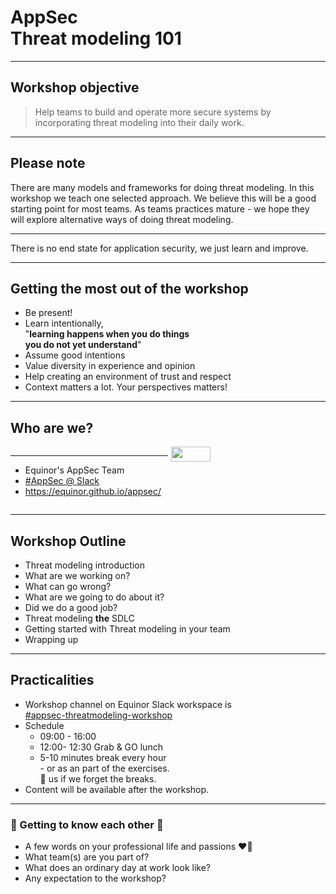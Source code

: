 <!-- .slide: data-background-image="./content/images/appsec-icon.svg" data-background-size="7%" data-background-position="right 2% top 2%"-->
<!-- markdownlint-disable MD041 MD033-->

# AppSec </br>Threat modeling 101

---

## Workshop objective

> Help teams to build and operate more secure systems by incorporating threat modeling into their daily work.

---

## Please note

There are many models and frameworks for doing threat modeling. In this workshop we teach one selected approach. We believe this will be a good starting point for most teams. As teams practices mature - we hope they will explore alternative ways of doing threat modeling. 

<hr>
There is no end state for application security, we just learn and improve.

---

## Getting the most out of the workshop

- Be present! <!-- .element: class="fragment" data-fragment-index="1" -->
- Learn intentionally, <!-- .element: class="fragment" data-fragment-index="2" --></br> "**learning happens when you do things</br> you do not yet understand**" <!-- .element: class="fragment" data-fragment-index="2" -->
- Assume good intentions <!-- .element: class="fragment" data-fragment-index="3" -->
- Value diversity in experience and opinion <!-- .element: class="fragment" data-fragment-index="4" -->
- Help creating an environment of trust and respect <!-- .element: class="fragment" data-fragment-index="5" -->
- Context matters a lot. Your perspectives matters!<!-- .element: class="fragment" data-fragment-index="6" -->

---

## Who are we?

<div style="display: grid;grid-column-gap: 1%; grid-auto-columns: 50% 50%;">

<div  style="grid-area: 1 / 1"><!-- .element: style="font-size:0.9em"-->

<hr>

- Equinor's AppSec Team
- [#AppSec @ Slack](https://equinor.slack.com/archives/CMM6FSW5V)
- https://equinor.github.io/appsec/

</div>

<div  style="grid-area: 1 / 2"><img src="./content/images/appsec-icon.svg" width="50%" height="auto" display="block" margin-left="auto" margin-right="auto">
</div>

</div>

---

## Workshop Outline

- Threat modeling introduction
- What are we working on?
- What can go wrong?
- What are we going to do about it?
- Did we do a good job?
- Threat modeling **the** SDLC
- Getting started with Threat modeling in your team
- Wrapping up

---

## Practicalities

- Workshop channel on Equinor Slack workspace is </br> [#appsec-threatmodeling-workshop](https://equinor.slack.com/archives/C046T5B84P4)
- Schedule
  - 09:00 - 16:00
  - 12:00- 12:30 Grab & GO lunch
  - 5-10 minutes break every hour </br>- or as an part of the exercises. </br>🛟 us if we forget the breaks.
- Content will be available after the workshop.

---

### 🖖 Getting to know each other 🤝

- A few words on your professional life and passions ❤️‍🔥
- What team(s) are you part of?
- What does an ordinary day at work look like?
- Any expectation to the workshop?
